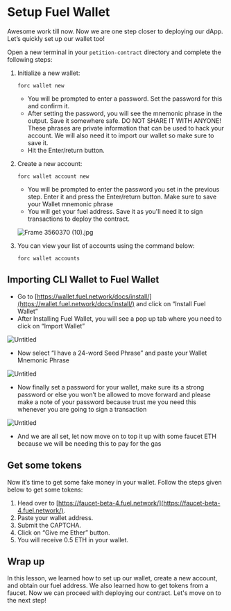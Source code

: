 # Setup Fuel Wallet

Awesome work till now. Now we are one step closer to deploying our dApp. Let’s quickly set up our wallet too!

Open a new terminal in your `petition-contract` directory and complete the following steps:

1. Initialize a new wallet: 
    
    ```
    forc wallet new
    ```
    
    - You will be prompted to enter a password. Set the password for this and confirm it.
    - After setting the password, you will see the mnemonic phrase in the output. Save it somewhere safe. DO NOT SHARE IT WITH ANYONE! These phrases are private information that can be used to hack your account. We will also need it to import our wallet so make sure to save it.
    - Hit the Enter/return button.
    
2. Create a new account:
    
    ```
    forc wallet account new
    ```
    
    - You will be prompted to enter the password you set in the previous step. Enter it and press the Enter/return button. Make sure to save your Wallet mnemonic phrase
    - You will get your fuel address. Save it as you'll need it to sign transactions to deploy the contract.
    
    ![Frame 3560370 (10).jpg](Setup%20Fuel%20Wallet%20d251868e37d5435cb6d7b78d5ff34bcf/Frame_3560370_(10).jpg)
    

1. You can view your list of accounts using the command below:
    
    ```
    forc wallet accounts
    ```
    

## Importing CLI Wallet to Fuel Wallet

- Go to [https://wallet.fuel.network/docs/install/](https://wallet.fuel.network/docs/install/) and click on “Install Fuel Wallet”
- After Installing Fuel Wallet, you will see a pop up tab where you need to click on “Import Wallet”

![Untitled](Setup%20Fuel%20Wallet%20d251868e37d5435cb6d7b78d5ff34bcf/Untitled.png)

- Now select “I have a 24-word Seed Phrase” and paste your Wallet Mnemonic Phrase

![Untitled](Setup%20Fuel%20Wallet%20d251868e37d5435cb6d7b78d5ff34bcf/Untitled%201.png)

- Now finally set a password for your wallet, make sure its a strong password or else you won’t be allowed to move forward and please make a note of your password because trust me you need this whenever you are going to sign a transaction

![Untitled](Setup%20Fuel%20Wallet%20d251868e37d5435cb6d7b78d5ff34bcf/Untitled%202.png)

- And we are all set, let now move on to top it up with some faucet ETH because we will be needing this to pay for the gas

## Get some tokens

Now it’s time to get some fake money in your wallet. Follow the steps given below to get some tokens:

1. Head over to [https://faucet-beta-4.fuel.network/](https://faucet-beta-4.fuel.network/).
2. Paste your wallet address. 
3. Submit the CAPTCHA.
4. Click on “Give me Ether” button.
5. You will receive 0.5 ETH in your wallet.

## Wrap up

In this lesson, we learned how to set up our wallet, create a new account, and obtain our fuel address. We also learned how to get tokens from a faucet. Now we can proceed with deploying our contract. Let's move on to the next step!